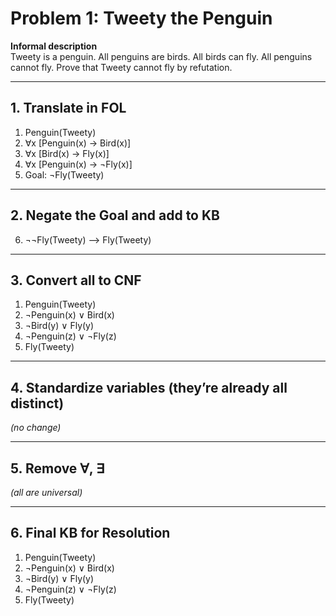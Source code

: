 <!-- Problem1.md -->

# Problem 1: Tweety the Penguin

**Informal description**  
Tweety is a penguin.  All penguins are birds.  All birds can fly.  All penguins cannot fly.  Prove that Tweety cannot fly by refutation.

---

## 1. Translate in FOL

1. Penguin(Tweety)  
2. ∀x [Penguin(x) → Bird(x)]  
3. ∀x [Bird(x) → Fly(x)]  
4. ∀x [Penguin(x) → ¬Fly(x)]  
5. Goal: ¬Fly(Tweety)

---

## 2. Negate the Goal and add to KB

6. ¬¬Fly(Tweety)  ⟶  Fly(Tweety)

---

## 3. Convert all to CNF

1. Penguin(Tweety)  
2. ¬Penguin(x) ∨ Bird(x)  
3. ¬Bird(y) ∨ Fly(y)  
4. ¬Penguin(z) ∨ ¬Fly(z)  
5. Fly(Tweety)

---

## 4. Standardize variables (they’re already all distinct)

*(no change)*

---

## 5. Remove ∀, ∃

*(all are universal)*

---

## 6. Final KB for Resolution

1. Penguin(Tweety)  
2. ¬Penguin(x) ∨ Bird(x)  
3. ¬Bird(y) ∨ Fly(y)  
4. ¬Penguin(z) ∨ ¬Fly(z)  
5. Fly(Tweety)  

